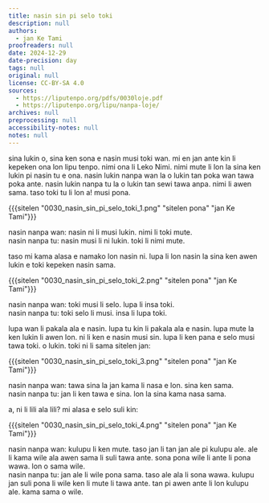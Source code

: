 ```yaml
---
title: nasin sin pi selo toki
description: null
authors:
  - jan Ke Tami
proofreaders: null
date: 2024-12-29
date-precision: day
tags: null
original: null
license: CC-BY-SA 4.0
sources:
  - https://liputenpo.org/pdfs/0030loje.pdf
  - https://liputenpo.org/lipu/nanpa-loje/
archives: null
preprocessing: null
accessibility-notes: null
notes: null
---
```

sina lukin o, sina ken sona e nasin musi toki wan. mi en jan ante kin li kepeken ona lon lipu tenpo. nimi ona li Leko Nimi. nimi mute li lon la sina ken lukin pi nasin tu e ona. nasin lukin nanpa wan la o lukin tan poka wan tawa poka ante. nasin lukin nanpa tu la o lukin tan sewi tawa anpa. nimi li awen sama. taso toki tu li lon a! musi pona.

{{{sitelen "0030_nasin_sin_pi_selo_toki_1.png" "sitelen pona" "jan Ke Tami"}}}

nasin nanpa wan: nasin ni li musi lukin. nimi li toki mute.  
nasin nanpa tu: nasin musi li ni lukin. toki li nimi mute.



taso mi kama alasa e namako lon nasin ni. lupa li lon nasin la sina ken awen lukin e toki kepeken nasin sama.

{{{sitelen "0030_nasin_sin_pi_selo_toki_2.png" "sitelen pona" "jan Ke Tami"}}}

nasin nanpa wan: toki musi li selo. lupa li insa toki.  
nasin nanpa tu: toki selo li musi. insa li lupa toki.

lupa wan li pakala ala e nasin. lupa tu kin li pakala ala e nasin. lupa mute la ken lukin li awen lon. ni li ken e nasin musi sin. lupa li ken pana e selo musi tawa toki. o lukin. toki ni li sama sitelen jan:

{{{sitelen "0030_nasin_sin_pi_selo_toki_3.png" "sitelen pona" "jan Ke Tami"}}}

nasin nanpa wan: tawa sina la jan kama li nasa e lon. sina ken sama.  
nasin nanpa tu: jan li ken tawa e sina. lon la sina kama nasa sama.

a, ni li lili ala lili? mi alasa e selo suli kin:

{{{sitelen "0030_nasin_sin_pi_selo_toki_4.png" "sitelen pona" "jan Ke Tami"}}}

nasin nanpa wan: kulupu li ken mute. taso jan li tan jan ale pi kulupu ale. ale li kama wile ala awen sama li suli tawa ante. sona pona wile li ante li pona wawa. lon o sama wile.  
nasin nanpa tu: jan ale li wile pona sama. taso ale ala li sona wawa. kulupu jan suli pona li wile ken li mute li tawa ante. tan pi awen ante li lon kulupu ale. kama sama o wile.
